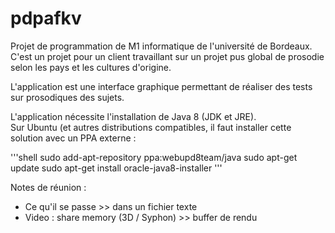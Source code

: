 # pdpafkv
<p>
Projet de programmation de M1 informatique de l'université de Bordeaux.
C'est un projet pour un client travaillant sur un projet pus global de prosodie selon les pays et les cultures d'origine.
</p>
<p>
L'application est une interface graphique permettant de réaliser des tests sur prosodiques des sujets.
</p>
<p>
L'application nécessite l'installation de Java 8 (JDK et JRE).<br>
Sur Ubuntu (et autres distributions compatibles, il faut installer cette solution avec un PPA externe :
</p>
'''shell
sudo add-apt-repository ppa:webupd8team/java
sudo apt-get update
sudo apt-get install oracle-java8-installer
'''
<p>
Notes de réunion :<br>
</p>
<ul>
<li>Ce qu'il se passe >> dans un fichier texte</li>
<li>Video : share memory (3D / Syphon) >> buffer de rendu</li>
</ul>
